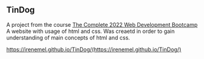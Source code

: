 ## TinDog
A project from the course [The Complete 2022 Web Development Bootcamp](https://ua.udemy.com/course/the-complete-web-development-bootcamp/)
A website with usage of html and css. Was creaetd in order to gain understanding of main concepts of html and css.

https://irenemel.github.io/TinDog/(https://irenemel.github.io/TinDog/)
